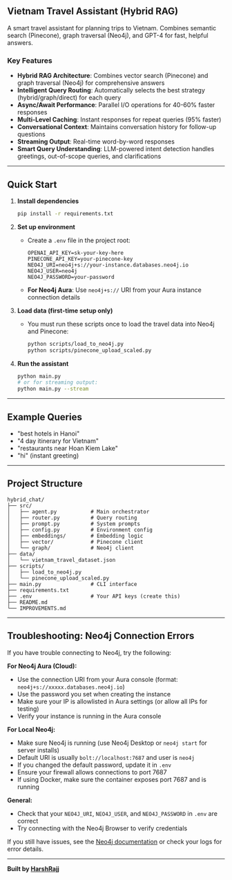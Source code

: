 ## Vietnam Travel Assistant (Hybrid RAG)

A smart travel assistant for planning trips to Vietnam. Combines semantic search (Pinecone), graph traversal (Neo4j), and GPT-4 for fast, helpful answers.

### Key Features

- **Hybrid RAG Architecture**: Combines vector search (Pinecone) and graph traversal (Neo4j) for comprehensive answers
- **Intelligent Query Routing**: Automatically selects the best strategy (hybrid/graph/direct) for each query
- **Async/Await Performance**: Parallel I/O operations for 40-60% faster responses
- **Multi-Level Caching**: Instant responses for repeat queries (95% faster)
- **Conversational Context**: Maintains conversation history for follow-up questions
- **Streaming Output**: Real-time word-by-word responses
- **Smart Query Understanding**: LLM-powered intent detection handles greetings, out-of-scope queries, and clarifications

---

## Quick Start

1. **Install dependencies**
   ```bash
   pip install -r requirements.txt
   ```

2. **Set up environment**
   - Create a `.env` file in the project root:
     ```env
     OPENAI_API_KEY=sk-your-key-here
     PINECONE_API_KEY=your-pinecone-key
     NEO4J_URI=neo4j+s://your-instance.databases.neo4j.io
     NEO4J_USER=neo4j
     NEO4J_PASSWORD=your-password
     ```
   - **For Neo4j Aura**: Use `neo4j+s://` URI from your Aura instance connection details


3. **Load data (first-time setup only)**
   - You must run these scripts once to load the travel data into Neo4j and Pinecone:
     ```bash
     python scripts/load_to_neo4j.py
     python scripts/pinecone_upload_scaled.py
     ```

4. **Run the assistant**
   ```bash
   python main.py
   # or for streaming output:
   python main.py --stream
   ```

---

## Example Queries

- "best hotels in Hanoi"
- "4 day itinerary for Vietnam"
- "restaurants near Hoan Kiem Lake"
- "hi" (instant greeting)

---

## Project Structure

```
hybrid_chat/
├── src/
│   ├── agent.py           # Main orchestrator
│   ├── router.py          # Query routing
│   ├── prompt.py          # System prompts
│   ├── config.py          # Environment config
│   ├── embeddings/        # Embedding logic
│   ├── vector/            # Pinecone client
│   └── graph/             # Neo4j client
├── data/
│   └── vietnam_travel_dataset.json
├── scripts/
│   ├── load_to_neo4j.py
│   └── pinecone_upload_scaled.py
├── main.py                # CLI interface
├── requirements.txt
├── .env                   # Your API keys (create this)
├── README.md
└── IMPROVEMENTS.md
```

---

## Troubleshooting: Neo4j Connection Errors

If you have trouble connecting to Neo4j, try the following:

**For Neo4j Aura (Cloud):**
- Use the connection URI from your Aura console (format: `neo4j+s://xxxxx.databases.neo4j.io`)
- Use the password you set when creating the instance
- Make sure your IP is allowlisted in Aura settings (or allow all IPs for testing)
- Verify your instance is running in the Aura console

**For Local Neo4j:**
- Make sure Neo4j is running (use Neo4j Desktop or `neo4j start` for server installs)
- Default URI is usually `bolt://localhost:7687` and user is `neo4j`
- If you changed the default password, update it in `.env`
- Ensure your firewall allows connections to port 7687
- If using Docker, make sure the container exposes port 7687 and is running

**General:**
- Check that your `NEO4J_URI`, `NEO4J_USER`, and `NEO4J_PASSWORD` in `.env` are correct
- Try connecting with the Neo4j Browser to verify credentials

If you still have issues, see the [Neo4j documentation](https://neo4j.com/docs/) or check your logs for error details.

---

**Built by [HarshRajj](https://github.com/HarshRajj)**

